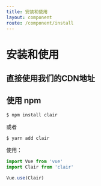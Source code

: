 ```yaml
---
title: 安装和使用
layout: component
route: /component/install
---
```


# 安装和使用

## 直接使用我们的CDN地址

## 使用 npm

```shell
$ npm install clair
```

或者

```shell
$ yarn add clair
```

使用：

```javascript
import Vue from 'vue'
import Clair from 'clair'

Vue.use(Clair)
```
